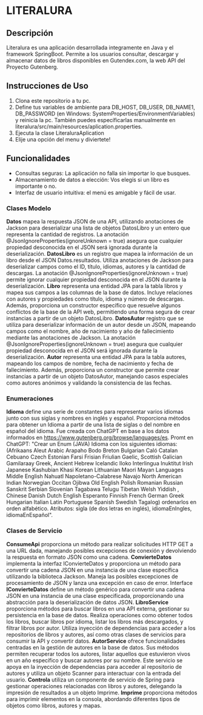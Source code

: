 # LITERALURA

## Descripción
Literalura es una aplicación desarrollada integramente en Java y el framework SpringBoot.
Permite a los usuarios consultar, descargar y almacenar datos de libros disponibles en Gutendex.com, la web API del Proyecto Gutenberg.

## Instrucciones de Uso
1. Clona este repositorio a tu pc.
2. Define tus variables de ambiente para DB_HOST, DB_USER, DB_NAME1, DB_PASSWORD (en Windows: SystemProperties/EnvironmentVariables) y reinicia la pc.
También puedes específicarlas manualmente en literalura/src/main/resources/aplication.properties.
3. Ejecuta la clase LiteraluraAplication
4. Elije una opción del menu y diviertete!

## Funcionalidades
- Consultas seguras: La aplicación no falla sin importar lo que busques.
- Almacenamiento de datos a elección: Vos elegís si un libro es importante o no.
- Interfaz de usuario intuitiva: el menú es amigable y fácil de usar.

### Clases Modelo
**Datos** mapea la respuesta JSON de una API, utilizando anotaciones de Jackson para deserializar una lista de objetos DatosLibro y un entero que representa la cantidad de registros. 
La anotación @JsonIgnoreProperties(ignoreUnknown = true) asegura que cualquier propiedad desconocida en el JSON será ignorada durante la deserialización.
**DatosLibro** es un registro que mapea la información de un libro desde el JSON Datos.resultados. 
Utiliza anotaciones de Jackson para deserializar campos como el ID, título, idiomas, autores y la cantidad de descargas. 
La anotación @JsonIgnoreProperties(ignoreUnknown = true) permite ignorar cualquier propiedad desconocida en el JSON durante la deserialización.
**Libro** representa una entidad JPA para la tabla libros y mapea sus campos a las columnas de la base de datos. 
Incluye relaciones con autores y propiedades como título, idioma y número de descargas. 
Además, proporciona un constructor específico que resuelve algunos conflictos de la base de la API web, permitiendo una forma segura de crear instancias a partir de un objeto DatosLibro.
**DatosAutor** registro que se utiliza para deserializar información de un autor desde un JSON, mapeando campos como el nombre, año de nacimiento y año de fallecimiento mediante las anotaciones de Jackson.
La anotación @JsonIgnoreProperties(ignoreUnknown = true) asegura que cualquier propiedad desconocida en el JSON será ignorada durante la deserialización.
**Autor** representa una entidad JPA para la tabla autores, mapeando los campos de nombre, fecha de nacimiento y fecha de fallecimiento. 
Además, proporciona un constructor que permite crear instancias a partir de un objeto DatosAutor, manejando casos especiales como autores anónimos y validando la consistencia de las fechas.

### Enumeraciones
**Idioma** define una serie de constantes para representar varios idiomas junto con sus siglas y nombres en inglés y español.
Proporciona métodos para obtener un Idioma a partir de una lista de siglas o del nombre en español del idioma.
Fue creada con ChatGPT en base a los datos informados en https://www.gutenberg.org/browse/languages/es.
Promt en ChatGPT: "Crear un Enum (JAVA)  Idioma con los siguientes idiomas: (Afrikaans  Aleut  Arabic  Arapaho  Bodo  Breton  Bulgarian  Caló  Catalan  Cebuano  Czech  Estonian  Farsi  Frisian  Friulian  Gaelic, Scottish  Galician  Gamilaraay  Greek, Ancient  Hebrew  Icelandic  Iloko  Interlingua  Inuktitut  Irish  Japanese  Kashubian  Khasi  Korean  Lithuanian  Maori  Mayan Languages  Middle English  Nahuatl  Napoletano-Calabrese  Navajo  North American Indian  Norwegian  Occitan  Ojibwa  Old English  Polish  Romanian  Russian  Sanskrit  Serbian  Slovenian  Tagabawa  Telugu  Tibetan  Welsh  Yiddish ,  Chinese  Danish  Dutch  English  Esperanto  Finnish  French  German  Greek  Hungarian  Italian  Latin  Portuguese  Spanish  Swedish  Tagalog) 
ordenarlos en orden alfabético. Atributos: sigla (de dos letras en inglés), idiomaEnIngles, idiomaEnEspañol".


### Clases de Servicio
**ConsumeApi** proporciona un método para realizar solicitudes HTTP GET a una URL dada, manejando posibles excepciones de conexión y devolviendo la respuesta en formato JSON como una cadena.
**ConvierteDatos**  implementa la interfaz IConvierteDatos y proporciona un método para convertir una cadena JSON en una instancia de una clase específica utilizando la biblioteca Jackson. 
Maneja las posibles excepciones de procesamiento de JSON y lanza una excepción en caso de error.
Interface **IConvierteDatos** define un método genérico para convertir una cadena JSON en una instancia de una clase especificada, proporcionando una abstracción para la deserialización de datos JSON.
**LibroService** proporciona métodos para buscar libros en una API externa, gestionar su persistencia en la base de datos. 
Realiza operaciones como obtener todos los libros, buscar libros por idioma, listar los libros más descargados, y filtrar libros por autor. 
Utiliza inyección de dependencias para acceder a los repositorios de libros y autores, así como otras clases de servicios para consumir la API y convertir datos.
**AutorService**  ofrece funcionalidades centradas en la gestión de autores en la base de datos. 
Sus métodos permiten recuperar todos los autores, listar aquellos que estuvieron vivos en un año específico y buscar autores por su nombre. 
Este servicio se apoya en la inyección de dependencias para acceder al repositorio de autores y utiliza un objeto Scanner para interactuar con la entrada del usuario.
**Controla** utiliza un componente de servicio de Spring para gestionar operaciones relacionadas con libros y autores, delegando la impresión de resultados a un objeto Imprime.
**Imprime** proporciona métodos para imprimir elementos en la consola, abordando diferentes tipos de objetos como libros, autores y mapas.


